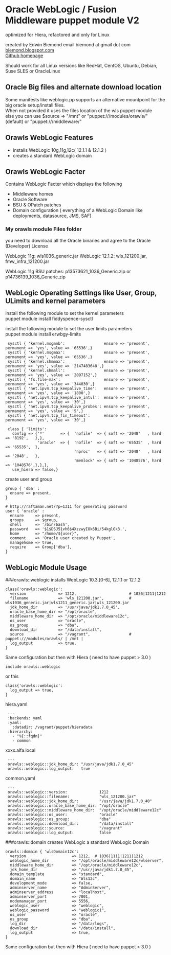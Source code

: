 Oracle WebLogic / Fusion Middleware puppet module V2
====================================================

optimized for Hiera, refactored and only for Linux

created by Edwin Biemond  email biemond at gmail dot com   
[biemond.blogspot.com](http://biemond.blogspot.com)    
[Github homepage](https://github.com/biemond/biemond-orawls)  

Should work for all Linux versions like RedHat, CentOS, Ubuntu, Debian, Suse SLES or OracleLinux 


Oracle Big files and alternate download location
------------------------------------------------
Some manifests like weblogic.pp supports an alternative mountpoint for the big oracle setup/install files.  
When not provided it uses the files location of the wls puppet module  
else you can use $source => "/mnt" or "puppet:///modules/orawls/" (default) or  "puppet:///middleware/" 

Orawls WebLogic Features
------------------------
- installs WebLogic 10g,11g,12c( 12.1.1 & 12.1.2 )
- creates a standard WebLogic domain


Orawls WebLogic Facter
----------------------

Contains WebLogic Facter which displays the following
- Middleware homes
- Oracle Software
- BSU & OPatch patches
- Domain configuration ( everything of a WebLogic Domain like deployments, datasource, JMS, SAF)


### My orawls module Files folder  
you need to download all the Oracle binaries and agree to the Oracle (Developer) License

WebLogic 11g: wls1036_generic.jar
WebLogic 12.1.2: wls_121200.jar, fmw_infra_121200.jar  

WebLogic 11g BSU patches: p13573621_1036_Generic.zip or p14736139_1036_Generic.zip  


WebLogic Operating Settings like User, Group, ULimits and kernel parameters
---------------------------------------------------------------------------

install the following module to set the kernel parameters  
puppet module install fiddyspence-sysctl  

install the following module to set the user limits parameters  
puppet module install erwbgy-limits  

     sysctl { 'kernel.msgmnb':                 ensure => 'present', permanent => 'yes', value => '65536',}
     sysctl { 'kernel.msgmax':                 ensure => 'present', permanent => 'yes', value => '65536',}
     sysctl { 'kernel.shmmax':                 ensure => 'present', permanent => 'yes', value => '2147483648',}
     sysctl { 'kernel.shmall':                 ensure => 'present', permanent => 'yes', value => '2097152',}
     sysctl { 'fs.file-max':                   ensure => 'present', permanent => 'yes', value => '344030',}
     sysctl { 'net.ipv4.tcp_keepalive_time':   ensure => 'present', permanent => 'yes', value => '1800',}
     sysctl { 'net.ipv4.tcp_keepalive_intvl':  ensure => 'present', permanent => 'yes', value => '30',}
     sysctl { 'net.ipv4.tcp_keepalive_probes': ensure => 'present', permanent => 'yes', value => '5',}
     sysctl { 'net.ipv4.tcp_fin_timeout':      ensure => 'present', permanent => 'yes', value => '30',}
   
     class { 'limits':
       config => {'*'       => {  'nofile'  => { soft => '2048'   , hard => '8192',   },},
                  'oracle'  => {  'nofile'  => { soft => '65535'  , hard => '65535',  },
                                  'nproc'   => { soft => '2048'   , hard => '2048',   },
                                  'memlock' => { soft => '1048576', hard => '1048576',},},},
       use_hiera => false,}


create user and group


    group { 'dba' :
      ensure => present,
    }
    
    # http://raftaman.net/?p=1311 for generating password
    user { 'oracle' :
      ensure     => present,
      groups     => $group,
      shell      => '/bin/bash',
      password   => '$1$DSJ51vh6$4XzzwyIOk6Bi/54kglGk3.',
      home       => "/home/${user}",
      comment    => 'Oracle user created by Puppet',
      managehome => true,
      require    => Group['dba'],
    }


WebLogic Module Usage
---------------------

###orawls::weblogic
installs WebLogic 10.3.[0-6], 12.1.1 or 12.1.2  


    class{'orawls::weblogic':                             
      version              => 1212,                       # 1036|1211|1212
      filename             => 'wls_121200.jar',           # wls1036_generic.jar|wls1211_generic.jar|wls_121200.jar
      jdk_home_dir         => '/usr/java/jdk1.7.0_45',    
      oracle_base_home_dir => "/opt/oracle",              
      middleware_home_dir  => "/opt/oracle/middleware12c",
      os_user              => "oracle",                   
      os_group             => "dba",                      
      download_dir         => "/data/install",            
      source               => "/vagrant",                 # puppet:///modules/orawls/ | /mnt |
      log_output           => true,                      
    }


Same configuration but then with Hiera ( need to have puppet > 3.0 )    


    include orawls::weblogic

or this


    class{'orawls::weblogic':
      log_output => true,
    }


hiera.yaml

     ---
     :backends: yaml
     :yaml:
       :datadir: /vagrant/puppet/hieradata
     :hierarchy:
       - "%{::fqdn}"
       - common


xxxx.alfa.local

     ---
     orawls::weblogic::jdk_home_dir: "/usr/java/jdk1.7.0_45"
     orawls::weblogic::log_output:   true


common.yaml

     ---
     orawls::weblogic::version:              1212
     orawls::weblogic::filename:             "wls_121200.jar"
     orawls::weblogic::jdk_home_dir:         "/usr/java/jdk1.7.0_40"
     orawls::weblogic::oracle_base_home_dir: "/opt/oracle"
     orawls::weblogic::middleware_home_dir:  "/opt/oracle/middleware12c"
     orawls::weblogic::os_user:              "oracle"
     orawls::weblogic::os_group:             "dba"
     orawls::weblogic::download_dir:         "/data/install"
     orawls::weblogic::source:               "/vagrant"
     orawls::weblogic::log_output:           false
     

###orawls::domain 
creates WebLogic a standard WebLogic Domain

    orawls::domain { 'wlsDomain12c':
      version                    => 1212,  # 1036|1111|1211|1212
      weblogic_home_dir          => "/opt/oracle/middleware12c/wlserver",
      middleware_home_dir        => "/opt/oracle/middleware12c",
      jdk_home_dir               => "/usr/java/jdk1.7.0_45",
      domain_template            => "standard",
      domain_name                => "Wls12c",
      development_mode           => false,
      adminserver_name           => "AdminServer",
      adminserver_address        => "localhost",
      adminserver_port           => 7001,
      nodemanager_port           => 5556,
      weblogic_user              => "weblogic",
      weblogic_password          => "weblogic1",
      os_user                    => "oracle",
      os_group                   => "dba",
      log_dir                    => "/data/logs",
      download_dir               => "/data/install",
      log_output                 => true,
    }                             


Same configuration but then with Hiera ( need to have puppet > 3.0 )    


 